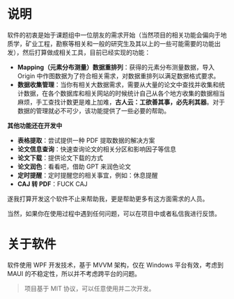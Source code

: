# 说明

软件的初衷是始于课题组中一位朋友的需求开始（当然项目的相关功能会偏向于地质学，矿业工程，勘察等相关和一般的研究生及其以上的一些可能需要的功能出发），然后打算做成相关工具，目前已经实现的功能：

* **Mapping（元素分布测量）数据重排列**：获得的元素分布测量数据，导入 Origin 中作图数据为了符合相关需求，对数据重排列以满足数据格式要求。
* **数据收集管理**：当你有相关大数据需求，需要从大量的论文中查找并收集和统计数据，在各个数据库和相关网站的时候统计自己从各个地方收集的数据相当麻烦，手工查找计数更是难上加难，**古人云：工欲善其事，必先利其器**。对于数据的管理就必不可少，该功能提供了一些必要的帮助。

**其他功能还在开发中**

* **表格提取**：尝试提供一种 PDF 提取数据的解决方案
* **论文信息查询**：快速查询论文的相关分区和影响因子等信息
* **论文下载**：提供论文下载的方式
* **论文润色**：看看吧，借助 GPT 来润色论文
* **定时提醒**：定时提醒您的相关事宜，例如：休息提醒
* **CAJ 转 PDF**：FUCK CAJ

遂我打算开发这个软件不止来帮助我，更是帮助更多有这方面需求的人员。

当然，如果你在使用过程中遇到任何问题，可以在项目中或者私信我进行反馈。

# 关于软件

软件使用 WPF 开发技术，基于 MVVM 架构，仅在 Windows 平台有效，考虑到 MAUI 的不稳定性，所以并不考虑跨平台的问题。

> 项目基于 MIT 协议，可以任意使用并二次开发。